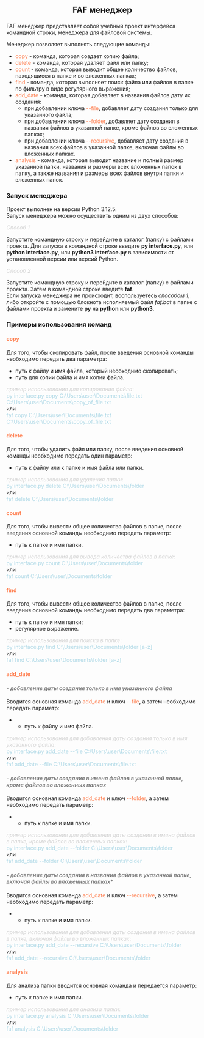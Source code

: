 ## <p style="text-align: center;">FAF менеджер</p>
FAF менеджер представляет собой учебный проект интерфейса командной строки, 
менеджера для файловой системы.  
  
Менеджер позволяет выполнять следующие команды:

* <span style="color:coral">copy</span> - команда, которая создает копию файла;
* <span style="color:coral">delete</span> - команда, которая удаляет файл или папку;
* <span style="color:coral">count</span> - команда, которая выводит общее количество файлов, находящиеся в папке и во вложенных папках;
* <span style="color:coral">find</span> - команда, которая выполняет поиск файла или файлов в папке по фильтру в виде регулярного выражения;
* <span style="color:coral">add_date</span> - команда, которая добавляет в названия файлов дату их создания:
  * при добавлении ключа <span style="color:coral">--file</span>, добавляет дату создания только для указанного файла;
  * при добавлении ключа <span style="color:coral">--folder</span>, добавляет дату создания в названия файлов в указанной папке, 
    кроме файлов во вложенных папках;
  * при добавлении ключа <span style="color:coral">--recursive</span>, добавляет дату создания в названия всех файлов в указанной папке,
    включая файлы во вложенных папках.
* <span style="color:coral">analysis</span> - команда, которая выводит название и полный размер указанной папки,
  названия и размеры всех вложенных папок в папку, 
  а также названия и размеры всех файлов внутри папки и вложенных папок.

### Запуск менеджера
Проект выполнен на версии Python 3.12.5.\
Запуск менеджера можно осуществить одним из двух способов:

<span style="color:lightgray">*_Способ 1_*</span>

Запустите командную строку и перейдите в каталог (папку) с файлами проекта.
Для запуска в командной строке введите **py interface.py**, или **python interface.py**, 
или **python3 interface.py** в зависимости от установленной версии или версий Python.

<span style="color:lightgray">*_Способ 2_*</span>

Запустите командную строку и перейдите в каталог (папку) с файлами проекта.
Затем в командной строке введите **faf**.\
Если запуска менеджера не происходит, воспользуетесь *способом 1*, либо откройте 
с помощью блокнота исполняемый файл *faf.bat* в папке с файлами проекта и замените
**py** на **python** или **python3**.  

### Примеры использования команд

#### <span style="color:coral">copy</span> 
Для того, чтобы скопировать файл, после введения основной команды необходимо передать два параметра: 

* путь к файлу и имя файла, который необходимо скопировать;  
* путь для копии файла и имя копии файла.

<span style="color:lightgray">_пример использования для копирования файла_:</span>   
<span style="color:lightblue">py interface.py copy C:\Users\user\Documents\file.txt C:\Users\user\Documents\copy_of_file.txt</span>  
или  
<span style="color:lightblue">faf copy C:\Users\user\Documents\file.txt C:\Users\user\Documents\copy_of_file.txt</span>

#### <span style="color:coral">delete</span> 
  
Для того, чтобы удалить файл или папку, после введения основной команды необходимо передать один параметр: 

* путь к файлу или к папке и имя файла или папки.  

<span style="color:lightgray">_пример использования для удаления папки_:</span>   
<span style="color:lightblue">py interface.py delete C:\Users\user\Documents\folder</span>  
или  
<span style="color:lightblue">faf delete C:\Users\user\Documents\folder</span>

#### <span style="color:coral">count</span> 
Для того, чтобы вывести общее количество файлов в папке, после введения основной команды необходимо передать параметр: 

* путь к папке и имя папки.  

<span style="color:lightgray">_пример использования для вывода количества файлов в папке_:</span>   
<span style="color:lightblue">py interface.py count C:\Users\user\Documents\folder</span>  
или  
<span style="color:lightblue">faf count C:\Users\user\Documents\folder</span>

#### <span style="color:coral">find</span> 
Для того, чтобы вывести общее количество файлов в папке, после введения основной команды необходимо передать два параметра: 

* путь к папке и имя папки;
* регулярное выражение.

<span style="color:lightgray">_пример использования для поиска в папке_:</span>   
<span style="color:lightblue">py interface.py find C:\Users\user\Documents\folder [a-z]</span>  
или  
<span style="color:lightblue">faf find C:\Users\user\Documents\folder [a-z]</span>

#### <span style="color:coral">add_date</span>

#### <span style="color:gray">- _добавление даты создания только в имя указанного файла_</span>  

Вводится основная команда <span style="color:coral">add_date</span> и ключ <span style="color:coral">--file</span>, а затем необходимо передать параметр: 

- - путь к файлу и имя файла.

<span style="color:lightgray">_пример использования для добавления даты создания только в имя указанного файла_:</span>   
<span style="color:lightblue">py interface.py add_date --file C:\Users\user\Documents\file.txt</span>  
или  
<span style="color:lightblue">faf add_date --file  C:\Users\user\Documents\file.txt</span>

#### <span style="color:gray">- _добавление даты создания в имена файлов в указанной папке, кроме файлов во вложенных папках_</span>  

Вводится основная команда <span style="color:coral">add_date</span> и ключ <span style="color:coral">--folder</span>, а затем необходимо передать параметр: 

- - путь к папке и имя папки.

<span style="color:lightgray">_пример использования для добавления даты создания в имена файлов в папке, 
кроме файлов во вложенных папках_:</span>   
<span style="color:lightblue">py interface.py add_date --folder C:\Users\user\Documents\folder</span>  
или  
<span style="color:lightblue">faf add_date --folder C:\Users\user\Documents\folder</span>

#### <span style="color:gray">- _добавление даты создания в названия файлов в указанной папке, включая файлы во вложенных папках_*</span>  

Вводится основная команда <span style="color:coral">add_date</span> и ключ <span style="color:coral">--recursive</span>, а затем необходимо передать параметр: 

- - путь к папке и имя папки.

<span style="color:lightgray">_пример использования для добавления даты создания в имена файлов в папке, 
включая файлы во вложенных папках_:</span>   
<span style="color:lightblue">py interface.py add_date --recursive C:\Users\user\Documents\folder</span>  
или  
<span style="color:lightblue">faf add_date --recursive C:\Users\user\Documents\folder</span>

#### <span style="color:coral">analysis</span> 
Для анализа папки вводится основная команда и передается параметр: 

* путь к папке и имя папки.  

<span style="color:lightgray">_пример использования для анализа папки_:</span>   
<span style="color:lightblue">py interface.py analysis C:\Users\user\Documents\folder</span>  
или  
<span style="color:lightblue">faf analysis C:\Users\user\Documents\folder</span>